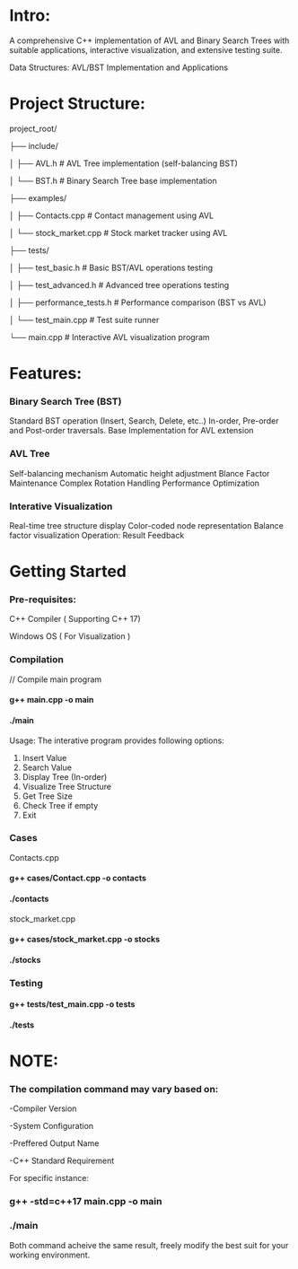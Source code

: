 
# Intro:
A comprehensive C++ implementation of AVL and Binary Search Trees with suitable applications, interactive visualization, and extensive testing suite.

Data Structures: AVL/BST Implementation and Applications
# Project Structure:
project_root/


 
├── include/

│   ├── AVL.h                # AVL Tree implementation (self-balancing BST)

│   └── BST.h                # Binary Search Tree base implementation

├── examples/

│   ├── Contacts.cpp         # Contact management using AVL

│   └── stock_market.cpp     # Stock market tracker using AVL

├── tests/

│   ├── test_basic.h         # Basic BST/AVL operations testing

│   ├── test_advanced.h      # Advanced tree operations testing

│   ├── performance_tests.h  # Performance comparison (BST vs AVL)

│   └── test_main.cpp        # Test suite runner

└── main.cpp                 # Interactive AVL visualization program

# Features:  
### Binary Search Tree (BST)
Standard BST operation (Insert, Search, Delete, etc..)
In-order, Pre-order and Post-order traversals.
Base Implementation for AVL extension

### AVL Tree
Self-balancing mechanism
Automatic height adjustment
Blance Factor Maintenance
Complex Rotation Handling
Performance Optimization

### Interative Visualization
Real-time tree structure display
Color-coded node representation
Balance factor visualization
Operation: Result Feedback

# Getting Started

### Pre-requisites:
C++ Compiler ( Supporting C++ 17)

Windows OS ( For Visualization )

### Compilation
// Compile main program
#### g++ main.cpp -o main

#### ./main

Usage: The interative program provides following options:
1. Insert Value
2. Search Value
3. Display Tree (In-order)
4. Visualize Tree Structure
5. Get Tree Size
6. Check Tree if empty
7. Exit

### Cases
Contacts.cpp
#### g++ cases/Contact.cpp -o contacts

#### ./contacts

stock_market.cpp
#### g++ cases/stock_market.cpp -o stocks

#### ./stocks

### Testing
#### g++ tests/test_main.cpp -o tests

#### ./tests


# NOTE:
### The compilation command may vary based on:
-Compiler Version

-System Configuration

-Preffered Output Name

-C++ Standard Requirement

For specific instance:
### g++ -std=c++17 main.cpp -o main
### ./main

Both command acheive the same result, freely modify the best suit for your working environment.



